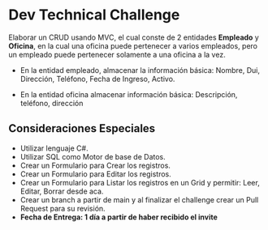 # Dev Technical Challenge

Elaborar un CRUD usando MVC, el cual conste de 2 entidades **Empleado** y **Oficina**, en la cual una oficina puede pertenecer a varios empleados, pero un empleado puede pertenecer solamente a una oficina a la vez.

- En la entidad empleado, almacenar la información básica: Nombre, Dui, Dirección, Teléfono, Fecha de Ingreso, Activo.

- En la entidad oficina almacenar información básica: Descripción, teléfono, dirección


## Consideraciones Especiales

- Utilizar lenguaje C#.
- Utilizar SQL como Motor de base de Datos.
- Crear un Formulario para Crear los registros.
- Crear un Formulario para Editar los registros.
- Crear un Formulario para Listar los registros en un Grid y permitir: Leer, Editar, Borrar desde aca.
- Crear un branch a partir de main y al finalizar el challenge crear un Pull Request para su revisión.
- **Fecha de Entrega: 1 día a partir de haber recibido el invite** 

